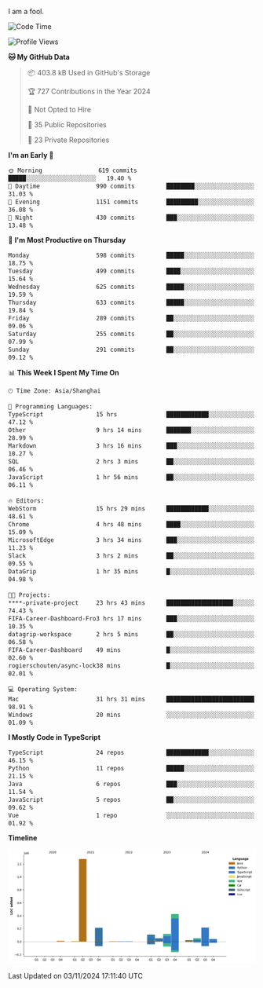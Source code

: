 I am a fool.

<!--START_SECTION:waka-->
![Code Time](http://img.shields.io/badge/Code%20Time-2%2C029%20hrs%2046%20mins-blue)

![Profile Views](http://img.shields.io/badge/Profile%20Views-0-blue)

**🐱 My GitHub Data** 

> 📦 403.8 kB Used in GitHub's Storage 
 > 
> 🏆 727 Contributions in the Year 2024
 > 
> 🚫 Not Opted to Hire
 > 
> 📜 35 Public Repositories 
 > 
> 🔑 23 Private Repositories 
 > 
**I'm an Early 🐤** 

```text
🌞 Morning                619 commits         █████░░░░░░░░░░░░░░░░░░░░   19.40 % 
🌆 Daytime                990 commits         ████████░░░░░░░░░░░░░░░░░   31.03 % 
🌃 Evening                1151 commits        █████████░░░░░░░░░░░░░░░░   36.08 % 
🌙 Night                  430 commits         ███░░░░░░░░░░░░░░░░░░░░░░   13.48 % 
```
📅 **I'm Most Productive on Thursday** 

```text
Monday                   598 commits         █████░░░░░░░░░░░░░░░░░░░░   18.75 % 
Tuesday                  499 commits         ████░░░░░░░░░░░░░░░░░░░░░   15.64 % 
Wednesday                625 commits         █████░░░░░░░░░░░░░░░░░░░░   19.59 % 
Thursday                 633 commits         █████░░░░░░░░░░░░░░░░░░░░   19.84 % 
Friday                   289 commits         ██░░░░░░░░░░░░░░░░░░░░░░░   09.06 % 
Saturday                 255 commits         ██░░░░░░░░░░░░░░░░░░░░░░░   07.99 % 
Sunday                   291 commits         ██░░░░░░░░░░░░░░░░░░░░░░░   09.12 % 
```


📊 **This Week I Spent My Time On** 

```text
🕑︎ Time Zone: Asia/Shanghai

💬 Programming Languages: 
TypeScript               15 hrs              ████████████░░░░░░░░░░░░░   47.12 % 
Other                    9 hrs 14 mins       ███████░░░░░░░░░░░░░░░░░░   28.99 % 
Markdown                 3 hrs 16 mins       ███░░░░░░░░░░░░░░░░░░░░░░   10.27 % 
SQL                      2 hrs 3 mins        ██░░░░░░░░░░░░░░░░░░░░░░░   06.46 % 
JavaScript               1 hr 56 mins        ██░░░░░░░░░░░░░░░░░░░░░░░   06.11 % 

🔥 Editors: 
WebStorm                 15 hrs 29 mins      ████████████░░░░░░░░░░░░░   48.61 % 
Chrome                   4 hrs 48 mins       ████░░░░░░░░░░░░░░░░░░░░░   15.09 % 
MicrosoftEdge            3 hrs 34 mins       ███░░░░░░░░░░░░░░░░░░░░░░   11.23 % 
Slack                    3 hrs 2 mins        ██░░░░░░░░░░░░░░░░░░░░░░░   09.55 % 
DataGrip                 1 hr 35 mins        █░░░░░░░░░░░░░░░░░░░░░░░░   04.98 % 

🐱‍💻 Projects: 
****-private-project     23 hrs 43 mins      ███████████████████░░░░░░   74.43 % 
FIFA-Career-Dashboard-Fro3 hrs 17 mins       ███░░░░░░░░░░░░░░░░░░░░░░   10.35 % 
datagrip-workspace       2 hrs 5 mins        ██░░░░░░░░░░░░░░░░░░░░░░░   06.58 % 
FIFA-Career-Dashboard    49 mins             █░░░░░░░░░░░░░░░░░░░░░░░░   02.60 % 
rogierschouten/async-lock38 mins             █░░░░░░░░░░░░░░░░░░░░░░░░   02.01 % 

💻 Operating System: 
Mac                      31 hrs 31 mins      █████████████████████████   98.91 % 
Windows                  20 mins             ░░░░░░░░░░░░░░░░░░░░░░░░░   01.09 % 
```

**I Mostly Code in TypeScript** 

```text
TypeScript               24 repos            ████████████░░░░░░░░░░░░░   46.15 % 
Python                   11 repos            █████░░░░░░░░░░░░░░░░░░░░   21.15 % 
Java                     6 repos             ███░░░░░░░░░░░░░░░░░░░░░░   11.54 % 
JavaScript               5 repos             ██░░░░░░░░░░░░░░░░░░░░░░░   09.62 % 
Vue                      1 repo              ░░░░░░░░░░░░░░░░░░░░░░░░░   01.92 % 
```



**Timeline**

![Lines of Code chart](https://raw.githubusercontent.com/VeejaLiu/VeejaLiu/master/assets/bar_graph.png)


 Last Updated on 03/11/2024 17:11:40 UTC
<!--END_SECTION:waka-->

